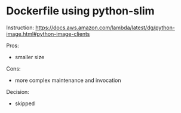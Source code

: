 # Dockerfile using python-slim

Instruction: https://docs.aws.amazon.com/lambda/latest/dg/python-image.html#python-image-clients

Pros:
- smaller size

Cons:
- more complex maintenance and invocation

Decision:
- skipped
